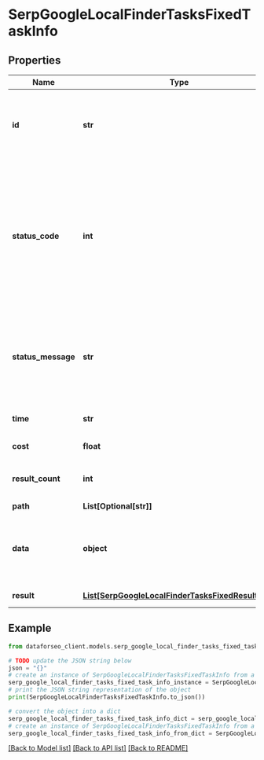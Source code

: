 # SerpGoogleLocalFinderTasksFixedTaskInfo


## Properties

Name | Type | Description | Notes
------------ | ------------- | ------------- | -------------
**id** | **str** | task identifier unique task identifier in our system in the UUID format | [optional] 
**status_code** | **int** | status code of the task generated by DataForSEO, can be within the following range: 10000-60000 you can find the full list of the response codes here | [optional] 
**status_message** | **str** | informational message of the task you can find the full list of general informational messages here | [optional] 
**time** | **str** | execution time, seconds | [optional] 
**cost** | **float** | total tasks cost, USD | [optional] 
**result_count** | **int** | number of elements in the result array | [optional] 
**path** | **List[Optional[str]]** | URL path | [optional] 
**data** | **object** | contains the same parameters that you specified in the POST request | [optional] 
**result** | [**List[SerpGoogleLocalFinderTasksFixedResultInfo]**](SerpGoogleLocalFinderTasksFixedResultInfo.md) | array of results | [optional] 

## Example

```python
from dataforseo_client.models.serp_google_local_finder_tasks_fixed_task_info import SerpGoogleLocalFinderTasksFixedTaskInfo

# TODO update the JSON string below
json = "{}"
# create an instance of SerpGoogleLocalFinderTasksFixedTaskInfo from a JSON string
serp_google_local_finder_tasks_fixed_task_info_instance = SerpGoogleLocalFinderTasksFixedTaskInfo.from_json(json)
# print the JSON string representation of the object
print(SerpGoogleLocalFinderTasksFixedTaskInfo.to_json())

# convert the object into a dict
serp_google_local_finder_tasks_fixed_task_info_dict = serp_google_local_finder_tasks_fixed_task_info_instance.to_dict()
# create an instance of SerpGoogleLocalFinderTasksFixedTaskInfo from a dict
serp_google_local_finder_tasks_fixed_task_info_from_dict = SerpGoogleLocalFinderTasksFixedTaskInfo.from_dict(serp_google_local_finder_tasks_fixed_task_info_dict)
```
[[Back to Model list]](../README.md#documentation-for-models) [[Back to API list]](../README.md#documentation-for-api-endpoints) [[Back to README]](../README.md)


